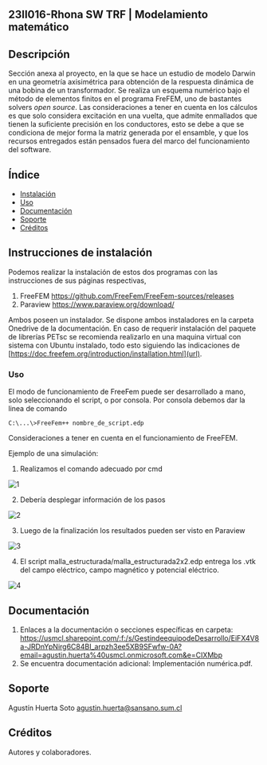 ## 23II016-Rhona SW TRF | Modelamiento matemático

## Descripción

Sección anexa al proyecto, en la que se hace un estudio de modelo Darwin en una geometría axisimétrica para obtención de la respuesta dinámica de una bobina de un transformador. Se realiza un esquema numérico bajo el método de elementos finitos en el programa FreFEM, uno de bastantes solvers _open source_.  Las consideraciones a tener en cuenta en los cálculos es que solo considera excitación en una vuelta,  que admite enmallados que tienen la suficiente precisión en los conductores, esto se debe a que se condiciona de mejor forma la matriz generada por el ensamble, y que los recursos entregados están pensados fuera del marco del funcionamiento del software.

## Índice

- [Instalación](#instalación)
- [Uso](#uso)
- [Documentación](#documentación)
- [Soporte](#soporte)
- [Créditos](#créditos)

## Instrucciones de instalación

Podemos realizar la instalación de estos dos programas con las instrucciones de sus páginas respectivas,

1. FreeFEM https://github.com/FreeFem/FreeFem-sources/releases
2. Paraview https://www.paraview.org/download/

Ambos poseen un instalador. Se dispone ambos instaladores en la carpeta Onedrive de la documentación. En caso de requerir instalación del paquete de librerías PETsc se recomienda realizarlo en una maquina virtual con sistema con Ubuntu instalado, todo esto siguiendo las indicaciones de [https://doc.freefem.org/introduction/installation.html](url).

### Uso


El modo de funcionamiento de FreeFem puede ser desarrollado a mano, solo seleccionando el script, o por consola. Por consola debemos dar la linea de comando

`C:\...\>FreeFem++ nombre_de_script.edp`

Consideraciones a tener en cuenta en el funcionamiento de FreeFEM.

Ejemplo de una simulación:

1. Realizamos el comando adecuado por cmd

![1](https://github.com/jportal93/rhona/assets/70775080/c483649f-8547-40ab-a100-904ae64ab018)

2. Debería desplegar información de los pasos

![2](https://github.com/jportal93/rhona/assets/70775080/b9432076-a246-4902-a0f3-fa701651c90e)

3. Luego de la finalización los resultados pueden ser visto en Paraview

![3](https://github.com/jportal93/rhona/assets/70775080/facd3199-f3cb-4118-9150-b0b92ad521d7)

4. El script malla_estructurada/malla_estructurada2x2.edp entrega los .vtk del campo eléctrico, campo magnético y potencial eléctrico.

![4](https://github.com/jportal93/rhona/assets/70775080/84f6a777-4f0d-498b-b296-aec3f1549095)

## Documentación

1. Enlaces a la documentación o secciones específicas en carpeta: https://usmcl.sharepoint.com/:f:/s/GestindeequipodeDesarrollo/EiFX4V8a-JRDnYpNirg6C84BI_arpzh3ee5XB9SFwfw-0A?email=agustin.huerta%40usmcl.onmicrosoft.com&e=CIXMbp
2. Se encuentra documentación adicional: Implementación numérica.pdf.

## Soporte

Agustín Huerta Soto agustin.huerta@sansano.sum.cl

## Créditos

Autores y colaboradores.
